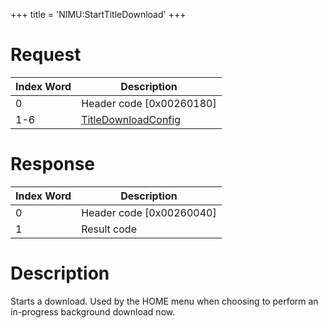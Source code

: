 +++
title = 'NIMU:StartTitleDownload'
+++

# Request

| Index Word | Description                                                        |
|------------|--------------------------------------------------------------------|
| 0          | Header code \[0x00260180\]                                         |
| 1-6        | [TitleDownloadConfig](NIM_Services#TitleDownloadConfig "wikilink") |

# Response

| Index Word | Description                |
|------------|----------------------------|
| 0          | Header code \[0x00260040\] |
| 1          | Result code                |

# Description

Starts a download. Used by the HOME menu when choosing to perform an
in-progress background download now.
